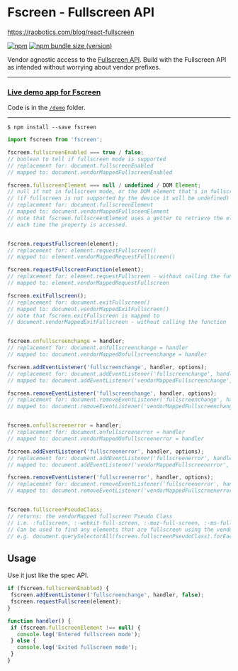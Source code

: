 # Fscreen - Fullscreen API

https://raobotics.com/blog/react-fullscreen

[![npm](https://img.shields.io/npm/dm/fscreen?label=npm)](https://www.npmjs.com/package/fscreen) [![npm bundle size (version)](https://img.shields.io/bundlephobia/minzip/fscreen?color=purple)](https://bundlephobia.com/result?p=fscreen)

Vendor agnostic access to the [Fullscreen API](https://developer.mozilla.org/en-US/docs/Web/API/Fullscreen_API). Build with the Fullscreen API as intended without worrying about vendor prefixes.

---

### [Live demo app for Fscreen](https://fscreen.rafgraph.dev)

Code is in the [`/demo`](/demo) folder.

---

```shell
$ npm install --save fscreen
```

```javascript
import fscreen from 'fscreen';

fscreen.fullscreenEnabled === true / false;
// boolean to tell if fullscreen mode is supported
// replacement for: document.fullscreenEnabled
// mapped to: document.vendorMappedFullscreenEnabled

fscreen.fullscreenElement === null / undefined / DOM Element;
// null if not in fullscreen mode, or the DOM element that's in fullscreen mode
// (if fullscreen is not supported by the device it will be undefined)
// replacement for: document.fullscreenElement
// mapped to: document.vendorMappedFullsceenElement
// note that fscreen.fullscreenElement uses a getter to retrieve the element
// each time the property is accessed.


fscreen.requestFullscreen(element);
// replacement for: element.requestFullscreen()
// mapped to: element.vendorMappedRequestFullscreen()

fscreen.requestFullscreenFunction(element);
// replacement for: element.requestFullscreen - without calling the function
// mapped to: element.vendorMappedRequestFullscreen

fscreen.exitFullscreen();
// replacement for: document.exitFullscreen()
// mapped to: document.vendorMappedExitFullscreen()
// note that fscreen.exitFullscreen is mapped to
// document.vendorMappedExitFullscreen - without calling the function


fscreen.onfullscreenchange = handler;
// replacement for: document.onfullscreenchange = handler
// mapped to: document.vendorMappedOnfullscreenchange = handler

fscreen.addEventListener('fullscreenchange', handler, options);
// replacement for: document.addEventListener('fullscreenchange', handler, options)
// mapped to: document.addEventListener('vendorMappedFullscreenchange', handler, options)

fscreen.removeEventListener('fullscreenchange', handler, options);
// replacement for: document.removeEventListener('fullscreenchange', handler, options)
// mapped to: document.removeEventListener('vendorMappedFullscreenchange', handler, options)


fscreen.onfullscreenerror = handler;
// replacement for: document.onfullscreenerror = handler
// mapped to: document.vendorMappedOnfullscreenerror = handler

fscreen.addEventListener('fullscreenerror', handler, options);
// replacement for: document.addEventListener('fullscreenerror', handler, options)
// mapped to: document.addEventListener('vendorMappedFullscreenerror', handler, options)

fscreen.removeEventListener('fullscreenerror', handler, options);
// replacement for: document.removeEventListener('fullscreenerror', handler, options)
// mapped to: document.removeEventListener('vendorMappedFullscreenerror', handler, options)


fscreen.fullscreenPseudoClass;
// returns: the vendorMapped fullscreen Pseudo Class
// i.e. :fullscreen, :-webkit-full-screen, :-moz-full-screen, :-ms-fullscreen
// Can be used to find any elements that are fullscreen using the vendorMapped Pseudo Class 
// e.g. document.querySelectorAll(fscreen.fullscreenPseudoClass).forEach(...);
```

## Usage

Use it just like the spec API.

```javascript
if (fscreen.fullscreenEnabled) {
 fscreen.addEventListener('fullscreenchange', handler, false);
 fscreen.requestFullscreen(element);
}

function handler() {
 if (fscreen.fullscreenElement !== null) {
   console.log('Entered fullscreen mode');
 } else {
   console.log('Exited fullscreen mode');
 }
}
```
